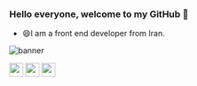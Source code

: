 ### Hello everyone, welcome to my GitHub 👋

- 😄I am a front end developer from Iran.

<!--
**moeiniali/moeiniali** is a ✨ _special_ ✨ repository because its `README.md` (this file) appears on your GitHub profile.

Here are some ideas to get you started:

- 🔭 I’m currently working on ...
- 🌱 I’m currently learning ...
- 👯 I’m looking to collaborate on ...
- 🤔 I’m looking for help with ...
- 💬 Ask me about ...
- 📫 How to reach me: ...
- 😄 Pronouns: ...
- ⚡ Fun fact: ...
-->
![banner]("https://github.com/moeiniali/moeiniali/assets/68547702/3c8e6029-51a6-4817-acc0-b45321ee9bf0") 





<img src='figure/rstudio.png' width='25'>
<img src='figure/anaconda.png' width='25'>
<img src='figure/jupyterlab.png' width='25'>
